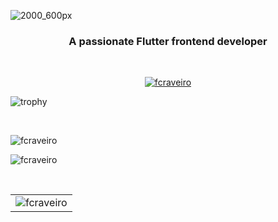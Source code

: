 ![2000_600px](https://user-images.githubusercontent.com/31604881/155272648-a797ca5b-d9b6-4327-8c32-ae775c7d5bfc.gif)
<br>
<h3 align="center">A passionate Flutter frontend developer</h3>
<br>
<p align="center"> <a href="https://github.com/ryo-ma/github-profile-trophy"><img src="https://github-profile-trophy.vercel.app/?username=fcraveiro" alt="fcraveiro" /></a> </p>

![trophy](https://github-profile-trophy.vercel.app/?username=fcraveiro&theme=onedark)

<br>
<p>&nbsp;<img align="left" src="https://github-readme-stats.vercel.app/api?username=fcraveiro&show_icons=true&locale=en" alt="fcraveiro" /></p>
<p><img align="righ" src="https://github-readme-stats.vercel.app/api/top-langs?username=fcraveiro&show_icons=true&locale=en&layout=compact" alt="fcraveiro" /></p>
<p>
<p>
<p>
<p align="left"> 
<p align="left"> 
<p align="left"> 
<br>
<table align="center" border="0" cellpadding="1" cellspacing="1" style="width:650px;">
	<tbody>
		<tr>
			<td><img align="center" src="https://github-readme-streak-stats.herokuapp.com/?user=fcraveiro&" alt="fcraveiro" /></td>
</tr>
	</tbody>
</table>

